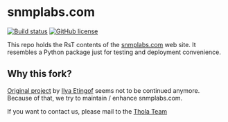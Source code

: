 
snmplabs.com
============

[![Build status](https://travis-ci.org/etingof/snmplabs.com.svg?branch=master)](https://secure.travis-ci.org/etingof/snmplabs.com)
[![GitHub license](https://img.shields.io/badge/license-BSD-blue.svg)](https://raw.githubusercontent.com/etingof/snmplabs.com/master/LICENSE.rst)

This repo holds the RsT contents of the [snmplabs.com](http://snmplabs.com)
web site. It resembles a Python package just for testing and deployment
convenience.

Why this fork?
--------------
[Original project](https://github.com/etingof/snmplabs.com) by [Ilya Etingof](https://github.com/etingof) seems not to be continued anymore.
Because of that, we try to maintain / enhance snmplabs.com. 

If you want to contact us, please mail to the [Thola Team](mailto:snmplabs@thola.io)
